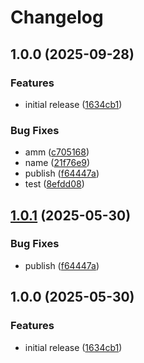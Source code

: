 # Changelog

## 1.0.0 (2025-09-28)


### Features

* initial release ([1634cb1](https://github.com/Julusian/node-publish-test/commit/1634cb1849e5d32ab227f5d172748257155a8595))


### Bug Fixes

* amm ([c705168](https://github.com/Julusian/node-publish-test/commit/c705168400ef3a539314cd6215fd75d04d465ff5))
* name ([21f76e9](https://github.com/Julusian/node-publish-test/commit/21f76e975ce6bb9f029ed0ee3a05e38d9de21ddd))
* publish ([f64447a](https://github.com/Julusian/node-publish-test/commit/f64447aee802317c8739d96087546b6b9387c2c4))
* test ([8efdd08](https://github.com/Julusian/node-publish-test/commit/8efdd081c361fc0f694a477c1f4587a61845e155))

## [1.0.1](https://github.com/Julusian/node-udev-generator/compare/v1.0.0...v1.0.1) (2025-05-30)


### Bug Fixes

* publish ([f64447a](https://github.com/Julusian/node-udev-generator/commit/f64447aee802317c8739d96087546b6b9387c2c4))

## 1.0.0 (2025-05-30)


### Features

* initial release ([1634cb1](https://github.com/Julusian/node-udev-generator/commit/1634cb1849e5d32ab227f5d172748257155a8595))
